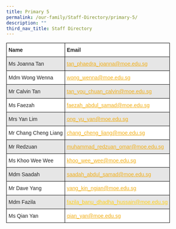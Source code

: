 ```yaml
---
title: Primary 5
permalink: /our-family/Staff-Directory/primary-5/
description: ""
third_nav_title: Staff Directory
---
```



<style type="text/css">
.tg  {border-collapse:collapse;border-spacing:0;}
.tg td{border-color:black;border-style:solid;border-width:1px;font-family:Arial, sans-serif;font-size:14px;
  overflow:hidden;padding:10px 5px;word-break:normal;}
.tg th{border-color:black;border-style:solid;border-width:1px;font-family:Arial, sans-serif;font-size:14px;
  font-weight:normal;overflow:hidden;padding:10px 5px;word-break:normal;}
.tg .tg-l2bf{background-color:#FFF;color:#222;font-weight:bold;text-align:left;vertical-align:top}
.tg .tg-h5mn{background-color:#E6E6E6;color:#222;text-align:left;vertical-align:middle}
.tg .tg-y5j8{background-color:#FFF;color:#F1AE16;text-align:left;text-decoration:underline;vertical-align:top}
.tg .tg-al0j{background-color:#E6E6E6;color:#F1AE16;text-align:left;text-decoration:underline;vertical-align:top}
.tg .tg-lhx7{background-color:#E6E6E6;color:#FFD01A;text-align:left;text-decoration:underline;vertical-align:top}
.tg .tg-1ppo{background-color:#FFF;color:#222;text-align:left;vertical-align:middle}
</style>
<table class="tg">
<thead>
  <tr>
    <th class="tg-l2bf"><span style="font-weight:bold">Name</span></th>
    <th class="tg-l2bf"><span style="font-weight:bold">Email</span></th>
  </tr>
</thead>
<tbody>
  <tr>
    <td class="tg-h5mn">Ms Joanna Tan</td>
    <td class="tg-al0j"><a href="mailto:tan_phaedra_joanna@moe.edu.sg"><span style="text-decoration:underline;color:#F1AE16;background-color:transparent">tan_phaedra_joanna@moe.edu.sg</span></a></td>
  </tr>
  <tr>
    <td class="tg-1ppo">Mdm Wong Wenna</td>
    <td class="tg-y5j8"><a href="mailto:wong_wenna@moe.edu.sg"><span style="text-decoration:underline;color:#F1AE16;background-color:transparent">wong_wenna@moe.edu.sg</span></a></td>
  </tr>
  <tr>
    <td class="tg-h5mn">Mr Calvin Tan</td>
    <td class="tg-al0j"><a href="mailto:tan_you_chuan_calvin@moe.edu.sg"><span style="text-decoration:underline;color:#F1AE16;background-color:transparent">tan_you_chuan_calvin@moe.edu.sg</span></a></td>
  </tr>
  <tr>
    <td class="tg-1ppo">Ms Faezah</td>
    <td class="tg-y5j8"><a href="mailto:faezah_abdul_samad@moe.edu.sg"><span style="text-decoration:underline;color:#F1AE16;background-color:transparent">faezah_abdul_samad@moe.edu.sg</span></a></td>
  </tr>
  <tr>
    <td class="tg-h5mn">Mrs Yan Lim</td>
    <td class="tg-al0j"><a href="mailto:ong_yu_yan@moe.edu.sg"><span style="text-decoration:underline;color:#F1AE16;background-color:transparent">ong_yu_yan@moe.edu.sg</span></a></td>
  </tr>
  <tr>
    <td class="tg-1ppo">Mr Chang Cheng Liang</td>
    <td class="tg-y5j8"><a href="mailto:chang_cheng_liang@moe.edu.sg"><span style="text-decoration:underline;color:#F1AE16;background-color:transparent">chang_cheng_liang@moe.edu.sg</span></a></td>
  </tr>
  <tr>
    <td class="tg-h5mn">Mr Redzuan</td>
    <td class="tg-al0j"><a href="mailto:muhammad_redzuan_omar@moe.edu.sg"><span style="text-decoration:underline;color:#F1AE16;background-color:transparent">muhammad_redzuan_omar@moe.edu.sg</span></a></td>
  </tr>
  <tr>
    <td class="tg-1ppo">Ms Khoo Wee Wee</td>
    <td class="tg-y5j8"><a href="mailto:khoo_wee_wee@moe.edu.sg"><span style="text-decoration:underline;color:#F1AE16;background-color:transparent">khoo_wee_wee@moe.edu.sg</span></a></td>
  </tr>
  <tr>
    <td class="tg-h5mn">Mdm Saadah</td>
    <td class="tg-al0j"><a href="mailto:saadah_abdul_samad@moe.edu.sg"><span style="text-decoration:underline;color:#F1AE16;background-color:transparent">saadah_abdul_samad@moe.edu.sg</span></a></td>
  </tr>
  <tr>
    <td class="tg-1ppo">Mr Dave Yang</td>
    <td class="tg-y5j8"><a href="mailto:yang_kin_ngian@moe.edu.sg"><span style="text-decoration:underline;color:#F1AE16;background-color:transparent">yang_kin_ngian@moe.edu.sg</span></a></td>
  </tr>
  <tr>
    <td class="tg-h5mn">Mdm Fazila</td>
    <td class="tg-lhx7"><a href="mailto:fazila_banu_dhadha_hussain@moe.edu.sg"><span style="text-decoration:underline;color:#FFD01A;background-color:transparent">fazila_banu_dhadha_hussain@moe.edu.sg</span></a></td>
  </tr>
  <tr>
    <td class="tg-1ppo">Ms Qian Yan</td>
    <td class="tg-y5j8"><a href="mailto:qian_yan@moe.edu.sg"><span style="text-decoration:underline;color:#F1AE16;background-color:transparent">qian_yan@moe.edu.sg</span></a></td>
  </tr>
</tbody>
</table>